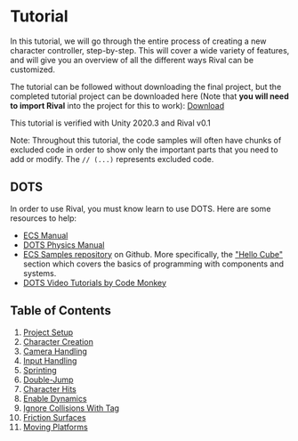 
# Tutorial

In this tutorial, we will go through the entire process of creating a new character controller, step-by-step. This will cover a wide variety of features, and will give you an overview of all the different ways Rival can be customized.

The tutorial can be followed without downloading the final project, but the completed tutorial project can be downloaded here (Note that **you will need to import Rival** into the project for this to work): [Download](./Downloads/Rival_Tutorial.zip)

This tutorial is verified with Unity 2020.3 and Rival v0.1

Note: Throughout this tutorial, the code samples will often have chunks of excluded code in order to show only the important parts that you need to add or modify. The `// (...)` represents excluded code.


## DOTS

In order to use Rival, you must know learn to use DOTS. Here are some resources to help:
* [ECS Manual](https://docs.unity3d.com/Packages/com.unity.entities@0.17/manual/index.html)
* [DOTS Physics Manual](https://docs.unity3d.com/Packages/com.unity.physics@0.6/manual/index.html) 
* [ECS Samples repository](https://github.com/Unity-Technologies/EntityComponentSystemSamples) on Github. More specifically, the ["Hello Cube"](https://github.com/Unity-Technologies/EntityComponentSystemSamples/tree/master/ECSSamples/Assets/HelloCube) section which covers the basics of programming with components and systems.
* [DOTS Video Tutorials by Code Monkey](https://www.youtube.com/playlist?list=PLzDRvYVwl53s40yP5RQXitbT--IRcHqba)


## Table of Contents
1. [Project Setup](./Tutorial/tutorial-setup.md)
1. [Character Creation](./Tutorial/tutorial-charactercreation.md)
1. [Camera Handling](./Tutorial/tutorial-camera.md)
1. [Input Handling](./Tutorial/tutorial-input.md)
1. [Sprinting](./Tutorial/tutorial-sprint.md)
1. [Double-Jump](./Tutorial/tutorial-doublejump.md)
1. [Character Hits](./Tutorial/tutorial-characterhits.md)
1. [Enable Dynamics](./Tutorial/tutorial-enabledynamics.md)
1. [Ignore Collisions With Tag](./Tutorial/tutorial-ignorecollisions.md)
1. [Friction Surfaces](./Tutorial/tutorial-frictionsurface.md)
1. [Moving Platforms](./Tutorial/tutorial-movingplatforms.md)